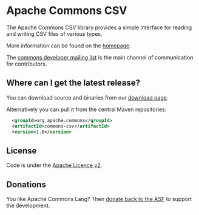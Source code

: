 <!---
 Licensed to the Apache Software Foundation (ASF) under one or more
 contributor license agreements.  See the NOTICE file distributed with
 this work for additional information regarding copyright ownership.
 The ASF licenses this file to You under the Apache License, Version 2.0
 (the "License"); you may not use this file except in compliance with
 the License.  You may obtain a copy of the License at

      http://www.apache.org/licenses/LICENSE-2.0

 Unless required by applicable law or agreed to in writing, software
 distributed under the License is distributed on an "AS IS" BASIS,
 WITHOUT WARRANTIES OR CONDITIONS OF ANY KIND, either express or implied.
 See the License for the specific language governing permissions and
 limitations under the License.
-->
Apache Commons CSV
===================

The Apache Commons CSV library provides a simple interface for reading and writing CSV files of various types.

More information can be found on the [homepage][home].

The [commons developer mailing list][ml] is the main channel of communication for contributors.

Where can I get the latest release?
-----------------------------------
You can download source and binaries from our [download page][download].

Alternatively you can pull it from the central Maven repositories:

```xml
  <groupId>org.apache.commons</groupId>
  <artifactId>commons-csv</artifactId>
  <version>1.0</version>
```

License
-------
Code is under the [Apache Licence v2][license].

Donations
---------
You like Apache Commons Lang? Then [donate back to the ASF][donate] to support the development.

[home]:http://commons.apache.org/csv
[ml]:http://commons.apache.org/csv/mail-lists.html
[download]:http://commons.apache.org/csv/download_csv.cgi
[license]:http://www.apache.org/licenses/LICENSE-2.0.txt
[donate]:http://www.apache.org/foundation/contributing.html
